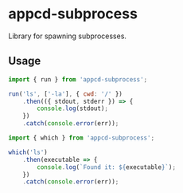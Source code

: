# appcd-subprocess

Library for spawning subprocesses.

## Usage

```javascript
import { run } from 'appcd-subprocess';

run('ls', ['-la'], { cwd: '/' })
	.then(({ stdout, stderr }) => {
		console.log(stdout);
	})
	.catch(console.error(err));
```

```javascript
import { which } from 'appcd-subprocess';

which('ls')
	.then(executable => {
		console.log(`Found it: ${executable}`);
	})
	.catch(console.error(err));
```
